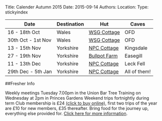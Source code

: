 Title: Calender Autumn 2015
Date: 2015-09-14
Authors:
Location:
Type: stickyindex

|Date              | Destination| Hut                                                                                  | Caves        |
| ---              |  ---       | ---                                                                                  |  ---         |
|16 - 18th Oct     | Wales      | [WSG Cottage](http://www.wsg.org.uk/html/cottage.htm)                                | OFD          |
|30th Oct - 1st Nov| Wales      | [WSG Cottage](http://www.wsg.org.uk/html/cottage.htm)                                | OFD          |
|13 - 15th Nov     | Yorkshire  | [NPC Cottage](http://www.northernpennineclub.org.uk/greenclose/greenclose.htm)       | Kingsdale    |
|27 - 19th Nov     | Yorkshire  | [Bullpot Farm](http://www.rrcpc.org.uk/wordpress/accommodation-booking/bullpot-farm) | Easegill     |
|11 - 13th Dec     | Yorkshire  | [NPC Cottage](http://www.northernpennineclub.org.uk/greenclose/greenclose.htm)       | Leck Fell    |
|29th Dec - 5th Jan| Yorkshire  | [NPC Cottage](http://www.northernpennineclub.org.uk/greenclose/greenclose.htm)       | All of them! |

##Fresher Info

Weekly meetings Tuesday 7.00pm in the Union Bar
Tree Training on Wednesday at 2pm in Princes Gardens
Weekend trips fortnightly during term
Club membership is £24 [(click to buy online)](https://www.imperialcollegeunion.org/shop/club-society-project-products/caving-products/10187/caving-membership-15-16), first two trips of the year are £10 for new members, £35 thereafter. Bring food for the journey up, everything else provided for. [Click here for more information]({filename}/pages/clubinfo.md).
